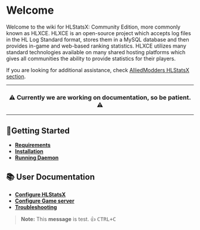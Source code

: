 # Welcome
Welcome to the wiki for HLStatsX: Community Edition, more commonly known as HLXCE. HLXCE is an open-source project which accepts log files in the HL Log Standard format, stores them in a MySQL database and then provides in-game and web-based ranking statistics. HLXCE utilizes many standard technologies available on many shared hosting platforms which gives all communities the ability to provide statistics for their players.

If you are looking for additional assistance, check [AlliedModders HLStatsX section](https://forums.alliedmods.net/forumdisplay.php?f=156).

---

<h3 align="center">⚠️ Currently we are working on documentation, so be patient. ⚠️</h3>

---

## 🚀Getting Started
- [**Requirements**](https://github.com/NomisCZ/hlstatsx-community-edition/wiki/general)
- [**Installation**](https://github.com/NomisCZ/hlstatsx-community-edition/wiki/general)
- [**Running Daemon**](https://github.com/NomisCZ/hlstatsx-community-edition/wiki/general)

## 📚 User Documentation
- [**Configure HLStatsX**](https://github.com/NomisCZ/hlstatsx-community-edition/wiki/general)
- [**Configure Game server**](https://github.com/NomisCZ/hlstatsx-community-edition/wiki/general)
- [**Troubleshooting**](https://github.com/NomisCZ/hlstatsx-community-edition/wiki/general)

> **Note:** This **message** is test.
👍 
<kbd>CTRL+C</kbd>


